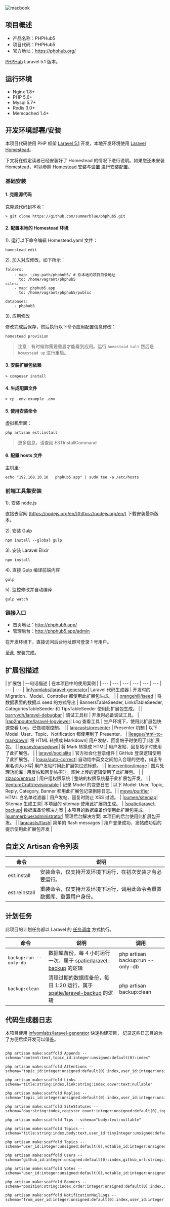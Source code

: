 

![macbook](https://cloud.githubusercontent.com/assets/324764/16890184/c5576a68-4b1e-11e6-85cd-5f47d099a746.png)

## 项目概述

* 产品名称：PHPHub5
* 项目代码：PHPHub5
* 官方地址：https://phphub.org/

[PHPHub](https://github.com/summerblue/phphub) Laravel 5.1 版本。

## 运行环境

- Nginx 1.8+
- PHP 5.6+
- Mysql 5.7+
- Redis 3.0+
- Memcached 1.4+

## 开发环境部署/安装

本项目代码使用 PHP 框架 [Laravel 5.1](http://laravel-china.org/docs/5.1/) 开发，本地开发环境使用 [Laravel Homestead](http://laravel-china.org/docs/5.1/homestead)。

下文将在假定读者已经安装好了 Homestead 的情况下进行说明。如果您还未安装 Homestead，可以参照 [Homestead 安装与设置](http://laravel-china.org/docs/5.1/homestead#installation-and-setup) 进行安装配置。

### 基础安装

#### 1. 克隆源代码

克隆源代码到本地：

    > git clone https://github.com/summerblue/phphub5.git

#### 2. 配置本地的 Homestead 环境

1). 运行以下命令编辑 Homestead.yaml 文件：

```shell
homestead edit
```

2). 加入对应修改，如下所示：

```
folders:
    - map: ~/my-path/phphub5/ # 你本地的项目目录地址
      to: /home/vagrant/phphub5
sites:
    - map: phphub5.app
      to: /home/vagrant/phphub5/public

databases:
    - phphub5
```

3). 应用修改

修改完成后保存，然后执行以下命令应用配置信息修改：

```shell
homestead provision
```

> 注意：有时候你需要重启才能看到应用。运行 `homestead halt` 然后是 `homestead up` 进行重启。

#### 3. 安装扩展包依赖

    > composer install

#### 4. 生成配置文件

    > cp .env.example .env

#### 5. 使用安装命令

虚拟机里面：

```shell
php artisan est:install
```

> 更多信息，请查阅 ESTInstallCommand

#### 6. 配置 hosts 文件

主机里:

    echo "192.168.10.10   phphub5.app" | sudo tee -a /etc/hosts

### 前端工具集安装

1). 安装 node.js

直接去官网 [https://nodejs.org/en/](https://nodejs.org/en/) 下载安装最新版本。

2). 安装 Gulp

```shell
npm install --global gulp
```

3). 安装 Laravel Elixir

```shell
npm install
```

4). 直接 Gulp 编译前端内容

```shell
gulp
```

5). 监控修改并自动编译

```shell
gulp watch
```

### 链接入口

* 首页地址：http://phphub5.app/
* 管理后台：http://phphub5.app/admin

在开发环境下，直接访问后台地址即可登录 1 号用户。

至此, 安装完成。

## 扩展包描述

| 扩展包 | 一句话描述 | 在本项目中的使用案例 |
| --- | --- | --- | --- | --- | --- | --- | --- |
|[infyomlabs/laravel-generator](https://packagist.org/packages/infyomlabs/laravel-generator)| Laravel 代码生成器 | 开发时的 Migration、Model、Controller 都使用此扩展包生成。 |
| [orangehill/iseed](https://github.com/orangehill/iseed) | 将数据表里的数据以 seed 的方式导出 | BannersTableSeeder, LinksTableSeeder, CategoriesTableSeeder 和 TipsTableSeeder 使用此扩展包生成。 |
| [barryvdh/laravel-debugbar](https://github.com/barryvdh/laravel-debugbar) | 调试工具栏 | 开发时必备调试工具。 |
|[rap2hpoutre/laravel-logviewer](https://github.com/rap2hpoutre/laravel-log-viewer)| Log 查看工具 | 生产环境下，使用此扩展包快速查看 Log，已做权限控制。 |
| [laracasts/presenter](https://github.com/laracasts/Presenter) | Presenter 机制 | 以下 Model: User、Topic、Notification 都使用到了 Presenter。 |
|[league/html-to-markdown](https://github.com/thephpleague/html-to-markdown)| 将 HTML 转换成 Markdown| 用户发帖、回复帖子时使用了此扩展包。 |
|[erusev/parsedown](https://github.com/erusev/parsedown)| 将 Mark 转换成 HTML| 用户发帖、回复帖子时使用了此扩展包。 |
| [laravel/socialite](https://github.com/laravel/socialite) | 官方社会化登录组件 | GitHub 登录逻辑使用了此扩展包。 |
|[naux/auto-correct](github.com/NauxLiu/auto-correct)| 自动给中英文之间加入合理的空格，纠正专用名词大小写| 用户发帖时用此扩展包过滤标题。 |
| [Intervention/image](https://github.com/Intervention/image) | 图片处理功能库 | 用发帖和回复帖子时，图片上传的逻辑使用了此扩展包。 |
| [zizaco/entrust](https://github.com/Zizaco/entrust.git) | 用户组权限系统 | 整站的权限系统基于此扩展包开发。 |
| [VentureCraft/revisionable](https://github.com/VentureCraft/revisionable) | 记录 Model 的变更日志 | 以下 Model: User, Topic, Reply, Category, Banner 都用此扩展包记录删除日志。|
| [mews/purifier](https://github.com/mewebstudio/Purifier) | HTML 白名单过滤器 | 用户发帖、回复时防止 XSS 过滤。 |
|[oumen/sitemap](https://github.com/RoumenDamianoff/laravel-sitemap)| Sitemap 生成工具| 本项目的 sitemap 使用此扩展包生成。 |
|[spatie/laravel-backup](https://github.com/spatie/laravel-backup)| 数据库备份解决方案 | 本项目的数据库备份使用此扩展包完成。 |
|[summerblue/administrator](https://github.com/summerblue/administrator)| 管理后台解决方案| 本项目的后台使用此扩展包开发。 |
|[laracasts/flash](https://packagist.org/packages/laracasts/flash)| 简单的 flash messages | 用户登录成功、发帖成功后的提示使用此扩展包开发 |


## 自定义 Artisan 命令列表

| 命令 | 说明 |
| --- | --- |
| est:install | 安装命令，仅支持开发环境下运行，在初次安装才有必要运行。|
| est:reinstall | 重装命令，仅支持开发环境下运行，调用此命令会重置数据库、重置用户身份。|

## 计划任务

此项目的计划任务都以 Laravel 的 [任务调度](http://laravel-china.org/docs/5.1/scheduling) 方式执行。

| 命令 | 说明 | 调用 |
| --- | --- | --- |
| `backup:run --only-db` | 数据库备份，每 4 小时运行一次，属于 [spatie/laravel-backup](https://github.com/spatie/laravel-backup) 的逻辑 | php artisan backup:run --only-db|
| `backup:clean` | 清理过期的数据库备份，每日 1:20 运行，属于 [spatie/laravel-backup](https://github.com/spatie/laravel-backup) 的逻辑 | php artisan backup:clean |


## 代码生成器日志

本项目使用 [infyomlabs/laravel-generator](https://packagist.org/packages/infyomlabs/laravel-generator) 快速构建项目， 记录这些日志目的为了方便后续开发可以借鉴。

```shell

php artisan make:scaffold Appends --schema="content:text,topic_id:integer:unsigned:default(0):index"

php artisan make:scaffold Attentions --schema="topic_id:integer:unsigned:default(0):index,user_id:integer:unsigned:default(0):index"

php artisan make:scaffold Links --schema="title:string:index,link:string:index,cover:text:nullable"

php artisan make:scaffold Replies --schema="topic_id:integer:unsigned:default(0):index,user_id:integer:unsigned:default(0):index,is_block:tinyInteger:unsigned:default(0):index,vote_count:integer:unsigned:default(0):index,body:text,body_original:text:nullable"

php artisan make:scaffold SiteStatuses --schema="day:string:index,register_count:integer:unsigned:default(0),topic_count:tinyInteger:unsigned:default(0),reply_count:integer:unsigned:default(0),image_count:integer:unsigned:default(0)"

php artisan make:scaffold Tips --schema="body:text:nullable"

php artisan make:scaffold Topics --schema="title:string:index,body:text,user_id:tinyInteger:unsigned:default(0),category_id:integer:unsigned:default(0),reply_count:integer:unsigned:default(0),view_count:integer:unsigned:default(0),vote_count:integer:unsigned:default(0),last_reply_user_id:integer:unsigned:default(0),order:integer:unsigned:default(0),is_excellent:tinyInteger:unsigned:default(0),is_wiki:tinyInteger:unsigned:default(0),is_blocked:tinyInteger:unsigned:default(0),body_original:text:nullable,excerpt:text:nullable"

php artisan make:scaffold Topics --schema="user_id:integer:unsigned:default(0),votable_id:integer:unsigned:default(0),votable_type:string:index,is:string:index"

php artisan make:scaffold Users --schema="github_id:integer:unsigned:default(0):index,github_url:string:index,email:string:index:index,name:string:index:index"

php artisan make:scaffold Votes --schema="user_id:integer:unsigned:default(0),votable_id:integer:unsigned:default(0),votable_type:string:index,is:string:index"

php artisan make:scaffold Banners --schema="position:string:index,order:integer:unsigned:default(0):index,image_url:string,title:string:index,description:text:nullable"

php artisan make:scaffold NotificationMailLogs --schema="from_user_id:integer:unsigned:default(0):index,user_id:integer:unsigned:default(0):index,type:string:index,body:text:nullable"
```
